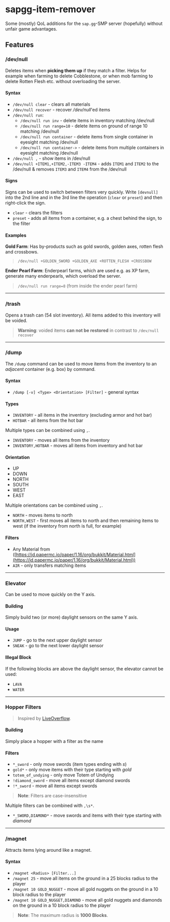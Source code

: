 # sapgg-item-remover

Some (mostly) QoL additions for the `sap.gg`-SMP server (hopefully) without unfair game advantages.

## Features

### /dev/null

Deletes items when **picking them up** if they match a filter. 
Helps for example when farming to delete Cobblestone, 
or when mob farming to delete Rotten Flesh etc. 
without overloading the server.

#### Syntax

* `/dev/null clear` - clears all materials
* `/dev/null recover` - recover */dev/null*'ed items
* `/dev/null run`:
  * `/dev/null run inv` - delete items in inventory matching /dev/null
  * `/dev/null run range=10` - delete items on ground of range 10 matching /dev/null
  * `/dev/null run container` - delete items from single container in eyesight matching /dev/null
  * `/dev/null run container->` - delete items from multiple containers in eyesight matching /dev/null
* `/dev/null ,` - show items in /dev/null
* `/dev/null +ITEM1,+ITEM2,-ITEM3 -ITEM4` - adds `ITEM1` and `ITEM2` to the /dev/null & removes `ITEM3` and `ITEM4` from the /dev/null

#### Signs

Signs can be used to switch between filters very quickly.
Write `[devnull]` into the 2nd line and in the 3rd line the operation (`clear` or `preset`) and then right-click the sign.

* `clear` - clears the filters
* `preset` - adds all items from a container, e.g. a chest behind the sign, to the filter

#### Examples

**Gold Farm**: Has by-products such as gold swords, golden axes, rotten flesh and crossbows.
> `/dev/null +GOLDEN_SWORD +GOLDEN_AXE +ROTTEN_FLESH +CROSSBOW`

**Ender Pearl Farm**: Enderpearl farms, which are used e.g. as XP farm, generate many enderpearls, which overload the server.
> `/dev/null run range=8` (from inside the ender pearl farm)

---

### /trash

Opens a trash can (54 slot inventory). All items added to this inventory will be voided.

> **Warning**: voided items **can not be restored** in contrast to `/dev/null recover`

---

### /dump

The `/dump` command can be used to move items from the inventory to an *adjacent* container (e.g. box) by command.


#### Syntax

* `/dump [-v] <Type> <Orientation> [Filter]` - general syntax

#### Types

* `INVENTORY` - all items in the inventory (excluding armor and hot bar)
* `HOTBAR` - all items from the hot bar

Multiple types can be combined using `,`.

* `INVENTORY` - moves all items from the inventory
* `INVENTORY,HOTBAR` - moves all items from inventory and hot bar

#### Orientation

* UP
* DOWN
* NORTH
* SOUTH
* WEST
* EAST

Multiple orientations can be combined using `,`.

* `NORTH` - moves items to north
* `NORTH,WEST` - first moves all items to north and then remaining items to west (if the inventory from north is full, for example)

#### Filters

* Any Material from ([https://jd.papermc.io/paper/1.16/org/bukkit/Material.html](https://jd.papermc.io/paper/1.16/org/bukkit/Material.html))
* `AIR` - only transfers matching items

---

### Elevator

Can be used to move quickly on the Y axis.

#### Building

Simply build two (or more) daylight sensors on the same Y axis.

#### Usage

* `JUMP` - go to the next upper daylight sensor
* `SNEAK` - go to the next lower daylight sensor

#### Illegal Block

If the following blocks are above the daylight sensor, the elevator cannot be used:

* `LAVA`
* `WATER`

---

### Hopper Filters

> Inspired by [LiveOverflow](https://youtu.be/Gi2PPBCEHuM?t=224).

#### Building

Simply place a hopper with a filter as the name

#### Filters


* `*_sword` - only move swords (item types ending with *s*)
* `gold*` - only move items with their type starting with *gold*
* `totem_of_undying` - only move Totem of Undying
* `!diamond_sword` - move all items except diamond swords
* `!*_sword` - move all items except swords

> **Note**: Filters are case-insensitive

Multiple filters can be combined with `,\s*`.

* `*_SWORD,DIAMOND*` - move swords and items with their type starting with *diamond*

---

### /magnet

Attracts items lying around like a magnet.

#### Syntax

* `/magnet <Radius> [Filter...]`
* `/magnet 25` - move all items on the ground in a 25 blocks radius to the player
* `/magnet 10 GOLD_NUGGET` - move all gold nuggets on the ground in a 10 block radius to the player
* `/magnet 10 GOLD_NUGGET,DIAMOND` - move all gold nuggets and diamonds on the ground in a 10 block radius to the player

> **Note**: The maximum radius is **1000 Blocks**.